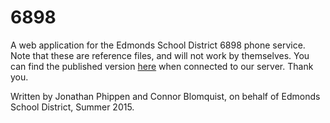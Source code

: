 # 6898
A web application for the Edmonds School District 6898 phone service.
Note that these are reference files, and will not work by themselves.
You can find the published version [here](http://infosysapps.edmonds.wednet.edu/6898) when connected to our server.
Thank you.

Written by Jonathan Phippen and Connor Blomquist, on behalf of Edmonds School District, Summer 2015.